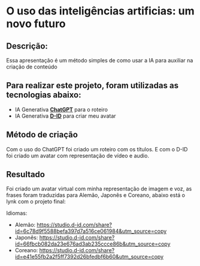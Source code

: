 # O uso das inteligências artificias: um novo futuro

## Descrição: 
Essa apresentação é um método simples de como usar a IA para auxiliar na criação de conteúdo

## Para realizar este projeto, foram utilizadas as tecnologias abaixo:
 - IA Generativa **[ChatGPT](https://chat.openai.com)** para o roteiro
 - IA Generativa **[D-ID](https://studio.d-id.com/avatars)** para criar meu avatar

## Método de criação
Com o uso do ChatGPT foi criado um roteiro com os títulos. E com o D-ID foi criado um avatar com representação de vídeo e audio.

## Resultado
Foi criado um avatar virtual com minha representação de imagem e voz, as frases foram traduzidas para Alemão, Japonês e Coreano, abaixo está o lynk com o projeto final:

Idiomas:

  - Alemão: https://studio.d-id.com/share?id=6c78d9f5588befa397d7a516ce061984&utm_source=copy 
  - Japonês: https://studio.d-id.com/share?id=66fbcb082da23e676ad3ab235ccce86b&utm_source=copy
  - Coreano: https://studio.d-id.com/share?id=e41e55fb2a2f5ff7392d26bfedbf6b60&utm_source=copy
